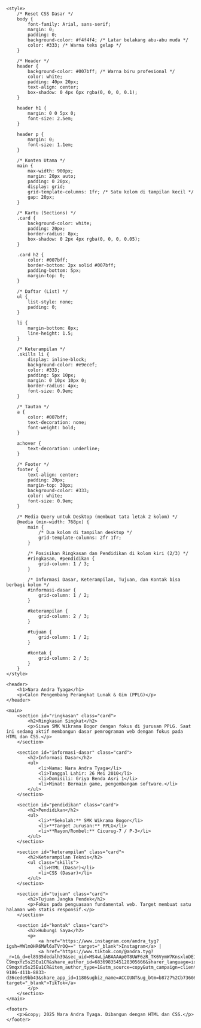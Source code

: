 <!DOCTYPE html>
<html lang="id">
<head>
    <meta charset="UTF-8">
    <meta name="viewport" content="width=device-width, initial-scale=1.0">
    <title>Portofolio Nara Andra Tyaga</title>
    
    <style>
        /* Reset CSS Dasar */
        body {
            font-family: Arial, sans-serif;
            margin: 0;
            padding: 0;
            background-color: #f4f4f4; /* Latar belakang abu-abu muda */
            color: #333; /* Warna teks gelap */
        }

        /* Header */
        header {
            background-color: #007bff; /* Warna biru profesional */
            color: white;
            padding: 40px 20px;
            text-align: center;
            box-shadow: 0 4px 6px rgba(0, 0, 0, 0.1);
        }

        header h1 {
            margin: 0 0 5px 0;
            font-size: 2.5em;
        }

        header p {
            margin: 0;
            font-size: 1.1em;
        }

        /* Konten Utama */
        main {
            max-width: 900px;
            margin: 20px auto;
            padding: 0 20px;
            display: grid;
            grid-template-columns: 1fr; /* Satu kolom di tampilan kecil */
            gap: 20px;
        }

        /* Kartu (Sections) */
        .card {
            background-color: white;
            padding: 20px;
            border-radius: 8px;
            box-shadow: 0 2px 4px rgba(0, 0, 0, 0.05);
        }

        .card h2 {
            color: #007bff;
            border-bottom: 2px solid #007bff;
            padding-bottom: 5px;
            margin-top: 0;
        }

        /* Daftar (List) */
        ul {
            list-style: none;
            padding: 0;
        }

        li {
            margin-bottom: 8px;
            line-height: 1.5;
        }

        /* Keterampilan */
        .skills li {
            display: inline-block;
            background-color: #e9ecef;
            color: #333;
            padding: 5px 10px;
            margin: 0 10px 10px 0;
            border-radius: 4px;
            font-size: 0.9em;
        }

        /* Tautan */
        a {
            color: #007bff;
            text-decoration: none;
            font-weight: bold;
        }

        a:hover {
            text-decoration: underline;
        }

        /* Footer */
        footer {
            text-align: center;
            padding: 20px;
            margin-top: 30px;
            background-color: #333;
            color: white;
            font-size: 0.9em;
        }

        /* Media Query untuk Desktop (membuat tata letak 2 kolom) */
        @media (min-width: 768px) {
            main {
                /* Dua kolom di tampilan desktop */
                grid-template-columns: 2fr 1fr; 
            }
            
            /* Posisikan Ringkasan dan Pendidikan di kolom kiri (2/3) */
            #ringkasan, #pendidikan {
                grid-column: 1 / 3; 
            }

            /* Informasi Dasar, Keterampilan, Tujuan, dan Kontak bisa berbagi kolom */
            #informasi-dasar {
                grid-column: 1 / 2;
            }
            
            #keterampilan {
                grid-column: 2 / 3;
            }
            
            #tujuan {
                grid-column: 1 / 2;
            }

            #kontak {
                grid-column: 2 / 3;
            }
        }
    </style>
</head>
<body>

    <header>
        <h1>Nara Andra Tyaga</h1>
        <p>Calon Pengembang Perangkat Lunak & Gim (PPLG)</p>
    </header>

    <main>
        <section id="ringkasan" class="card">
            <h2>Ringkasan Singkat</h2>
            <p>Siswa SMK Wikrama Bogor dengan fokus di jurusan PPLG. Saat ini sedang aktif membangun dasar pemrograman web dengan fokus pada HTML dan CSS.</p>
        </section>

        <section id="informasi-dasar" class="card">
            <h2>Informasi Dasar</h2>
            <ul>
                <li>Nama: Nara Andra Tyaga</li>
                <li>Tanggal Lahir: 26 Mei 2010</li>
                <li>Domisili: Griya Benda Asri 1</li>
                <li>Minat: Bermain game, pengembangan software.</li>
            </ul>
        </section>

        <section id="pendidikan" class="card">
            <h2>Pendidikan</h2>
            <ul>
                <li>**Sekolah:** SMK Wikrama Bogor</li>
                <li>**Target Jurusan:** PPLG</li>
                <li>**Rayon/Rombel:** Cicurug-7 / P-3</li>
            </ul>
        </section>

        <section id="keterampilan" class="card">
            <h2>Keterampilan Teknis</h2>
            <ul class="skills">
                <li>HTML (Dasar)</li>
                <li>CSS (Dasar)</li>
            </ul>
        </section>

        <section id="tujuan" class="card">
            <h2>Tujuan Jangka Pendek</h2>
            <p>Fokus pada penguasaan fundamental web. Target membuat satu halaman web statis responsif.</p>
        </section>

        <section id="kontak" class="card">
            <h2>Hubungi Saya</h2>
            <p>
                <a href="https://www.instagram.com/andra_tyg?igsh=MWlmOHR6MWl6aTVrOQ==" target="_blank">Instagram</a> | 
                <a href="https://www.tiktok.com/@andra.tyg?_r=1&_d=el8935dedalh39&sec_uid=MS4wLjABAAAAp0T8UWF6zR_TK6VymW7KnsxloDE1371vdjP7b8aXNFNkG_s-C9mqxYz5s25Eu1CR&share_author_id=6836983545128305666&sharer_language=id&source=h5_t&u_code=dcmdj9hj8flfgj&timestamp=1754308092&user_id=6836983545128305666&sec_user_id=MS4wLjABAAAAp0T8UWF6zR_TK6VymW7KnsxloDE1371vdjP7b8aXNFNkG_s-C9mqxYz5s25Eu1CR&item_author_type=1&utm_source=copy&utm_campaign=client_share&utm_medium=android&share_iid=7534153617323083541&share_link_id=eba78fdc-9186-411b-8833-d36cede9bb43&share_app_id=1180&ugbiz_name=ACCOUNT&ug_btm=b8727%2Cb7360&social_share_type=5&enable_checksum=1" target="_blank">TikTok</a>
            </p>
        </section>
    </main>

    <footer>
        <p>&copy; 2025 Nara Andra Tyaga. Dibangun dengan HTML dan CSS.</p>
    </footer>

</body>
</html>
